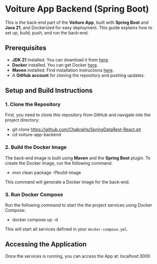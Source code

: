 # Voiture App Backend (Spring Boot)

This is the back-end part of the **Voiture App**, built with **Spring Boot** and **Java 21**, and Dockerized for easy deployment. This guide explains how to set up, build, push, and run the back-end.

## Prerequisites

- **JDK 21** installed. You can download it from [here](https://www.oracle.com/java/technologies/javase/jdk21-archive-downloads.html).
- **Docker** installed. You can get Docker [here](https://www.docker.com/get-started).
- **Maven** installed. Find installation instructions [here](https://maven.apache.org/install.html).
- A **GitHub account** for cloning the repository and pushing updates.
  
## Setup and Build Instructions

### 1. Clone the Repository

   First, you need to clone this repository from GitHub and navigate into the project directory:
   
   - git clone https://github.com/ChakraHs/SpringDataRest-React.git
   - cd voiture-app-backend

### 2. Build the Docker Image

The back-end image is built using **Maven** and the **Spring Boot** plugin. To create the Docker image, run the following command:

- mvn clean package -Pbuild-image

This command will generate a Docker image for the back-end.

### 3. Run Docker Compose

Run the following command to start the the project services using Docker Compose:

- docker compose up -d

This will start all services defined in your `docker-compose.yml`.

## Accessing the Application

Once the services is running, you can access the App at: localhost:3000




